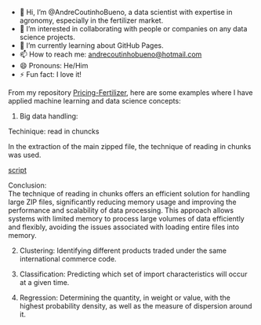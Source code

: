 - 👋 Hi, I’m @AndreCoutinhoBueno, a data scientist with expertise in agronomy, especially in the fertilizer market.
- 👀 I’m interested in collaborating with people or companies on any data science projects.
- 🌱 I’m currently learning about GitHub Pages.
- 📫 How to reach me: andrecoutinhobueno@hotmail.com
- 😄 Pronouns: He/Him
- ⚡ Fun fact: I love it!

From my repository [Pricing-Fertilizer](https://andrecoutinhobueno.github.io/Pricing-Fertilizer/), here are some examples where I have applied machine learning and data science concepts:

1. Big data handling:

Techinique: read in chuncks

In the extraction of the main zipped file, the technique of reading in chunks was used.

[script](https://github.com/AndreCoutinhoBueno/Pricing-Fertilizer/blob/main/codes/extra%C3%A7%C3%A3o/Comexstat/IMP_NCM/Baixa_Extrai.ipynb)

Conclusion:  
The technique of reading in chunks offers an efficient solution for handling large ZIP files, significantly reducing memory usage and improving the performance and scalability of data processing. This approach allows systems with limited memory to process large volumes of data efficiently and flexibly, avoiding the issues associated with loading entire files into memory.

2. Clustering: Identifying different products traded under the same international commerce code.

3. Classification: Predicting which set of import characteristics will occur at a given time.

4. Regression: Determining the quantity, in weight or value, with the highest probability density, as well as the measure of dispersion around it.